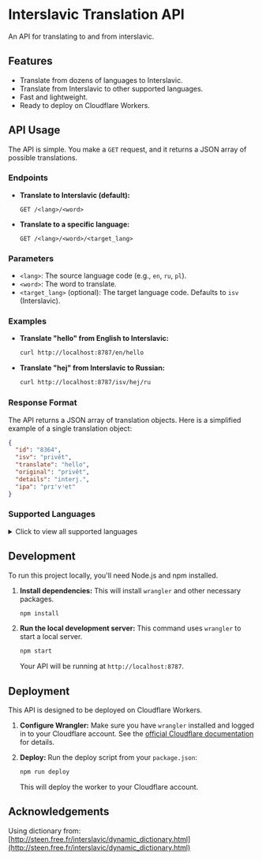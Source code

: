 # Interslavic Translation API

An API for translating to and from interslavic.

## Features

-   Translate from dozens of languages to Interslavic.
-   Translate from Interslavic to other supported languages.
-   Fast and lightweight.
-   Ready to deploy on Cloudflare Workers.

## API Usage

The API is simple. You make a `GET` request, and it returns a JSON array of possible translations.

### Endpoints

-   **Translate to Interslavic (default):**
    ```
    GET /<lang>/<word>
    ```
-   **Translate to a specific language:**
    ```
    GET /<lang>/<word>/<target_lang>
    ```

### Parameters

-   `<lang>`: The source language code (e.g., `en`, `ru`, `pl`).
-   `<word>`: The word to translate.
-   `<target_lang>` (optional): The target language code. Defaults to `isv` (Interslavic).

### Examples

-   **Translate "hello" from English to Interslavic:**
    ```bash
    curl http://localhost:8787/en/hello
    ```

-   **Translate "hej" from Interslavic to Russian:**
    ```bash
    curl http://localhost:8787/isv/hej/ru
    ```

### Response Format

The API returns a JSON array of translation objects. Here is a simplified example of a single translation object:

```json
{
  "id": "8364",
  "isv": "privět",
  "translate": "hello",
  "original": "privět",
  "details": "interj.",
  "ipa": "prɪ'vʲet"
}
```

### Supported Languages

<details>
<summary>Click to view all supported languages</summary>

-   English (`en`)
-   Russian (`ru`)
-   Belarusian (`be`)
-   Ukrainian (`uk`)
-   Polish (`pl`)
-   Czech (`cs`)
-   Slovak (`sk`)
-   Slovenian (`sl`)
-   Croatian (`hr`)
-   Serbian (`sr`)
-   Macedonian (`mk`)
-   Bulgarian (`bg`)
-   German (`de`)
-   Dutch (`nl`)
-   Esperanto (`eo`)
-   Old Church Slavonic (`cu`)
-   Kashubian (`csb`)
-   Lower Sorbian (`dsb`)
-   Upper Sorbian (`hsb`)
-   Interlingua (`ia`)
-   Spanish (`es`)
-   Portuguese (`pt`)
-   French (`fr`)
-   Italian (`it`)
-   Hebrew (`he`)
-   Danish (`da`)

</details>

## Development

To run this project locally, you'll need Node.js and npm installed.

1.  **Install dependencies:**
    This will install `wrangler` and other necessary packages.
    ```bash
    npm install
    ```

2.  **Run the local development server:**
    This command uses `wrangler` to start a local server.
    ```bash
    npm start
    ```
    Your API will be running at `http://localhost:8787`.

## Deployment

This API is designed to be deployed on Cloudflare Workers.

1.  **Configure Wrangler:**
    Make sure you have `wrangler` installed and logged in to your Cloudflare account. See the [official Cloudflare documentation](https://developers.cloudflare.com/workers/wrangler/configuration/) for details.

2.  **Deploy:**
    Run the deploy script from your `package.json`:
    ```bash
    npm run deploy
    ```
    This will deploy the worker to your Cloudflare account.

## Acknowledgements

Using dictionary from: [http://steen.free.fr/interslavic/dynamic_dictionary.html](http://steen.free.fr/interslavic/dynamic_dictionary.html)


